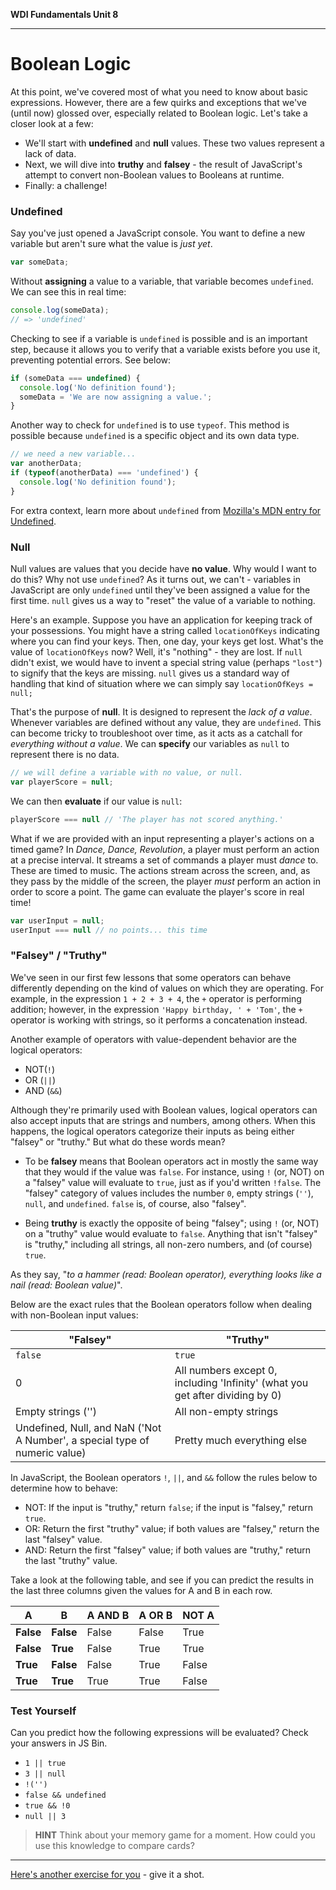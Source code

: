 **WDI Fundamentals Unit 8**

---

# Boolean Logic

At this point, we've covered most of what you need to know about basic expressions. However, there are a few quirks and exceptions that we've (until now) glossed over, especially related to Boolean logic. Let's take a closer look at a few:

* We'll start with **undefined** and **null** values. These two values represent a lack of data.
* Next, we will dive into **truthy** and **falsey** - the result of JavaScript's attempt to convert non-Boolean values to Booleans at runtime.
* Finally: a challenge!

### Undefined
Say you've just opened a JavaScript console. You want to define a new variable but aren't sure what the value is *just yet*.  

```javascript
var someData;
```

Without **assigning** a value to a variable, that variable becomes `undefined`. We can see this in real time:

```javascript
console.log(someData);
// => 'undefined'
```

Checking to see if a variable is `undefined` is possible and is an important step, because it allows you to verify that a variable exists before you use it, preventing potential errors. See below:

```javascript
if (someData === undefined) {
  console.log('No definition found');
  someData = 'We are now assigning a value.';
}
```

Another way to check for `undefined` is to use `typeof`. This method is possible because `undefined` is a specific object and its own data type.

```javascript
// we need a new variable...
var anotherData;
if (typeof(anotherData) === 'undefined') {
  console.log('No definition found');
}
```

For extra context, learn more about `undefined` from [Mozilla's MDN entry for Undefined](https://developer.mozilla.org/en-US/docs/Web/JavaScript/Reference/Global_Objects/undefined).


### Null

Null values are values that you decide have **no value**. Why would I want to do this? Why not use `undefined`? As it turns out, we can't - variables in JavaScript are only `undefined` until they've been assigned a value for the first time. `null` gives us a way to "reset" the value of a variable to nothing.

Here's an example. Suppose you have an application for keeping track of your possessions. You might have a string called `locationOfKeys` indicating where you can find your keys. Then, one day, your keys get lost. What's the value of `locationOfKeys` now? Well, it's "nothing" - they are lost. If `null` didn't exist, we would have to invent a special string value (perhaps `"lost"`) to signify that the keys are missing. `null` gives us a standard way of handling that kind of situation where we can simply say `locationOfKeys = null;`

That's the purpose of **null**. It is designed to represent the *lack of a value*. Whenever variables are defined without any value, they are `undefined`. This can become tricky to troubleshoot over time, as it acts as a catchall for *everything without a value*. We can **specify** our variables as `null` to represent there is no data.

```javascript
// we will define a variable with no value, or null.
var playerScore = null;
```
We can then **evaluate** if our value is `null`:
```javascript
playerScore === null // 'The player has not scored anything.'
```
What if we are provided with an input representing a player's actions on a timed game? In *Dance, Dance, Revolution*, a player must perform an action at a precise interval. It streams a set of commands a player must *dance* to. These are timed to music. The actions stream across the screen, and, as they pass by the middle of the screen, the player *must* perform an action in order to score a point. The game can evaluate the player's score in real time!
```javascript
var userInput = null;
userInput === null // no points... this time
```

### "Falsey" / "Truthy"

We've seen in our first few lessons that some operators can behave differently depending on the kind of values on which they are operating. For example, in the expression `1 + 2 + 3 + 4`, the `+` operator is performing addition; however, in the expression <code>'Happy birthday, ' + 'Tom'</code>, the `+` operator is working with strings, so it performs a concatenation instead.

Another example of operators with value-dependent behavior are the logical operators:

-  NOT(`!`)
-  OR (`||`)
-  AND (<code>&&</code>)

Although they're primarily used with Boolean values, logical operators can also accept inputs that are strings and numbers, among others. When this happens, the logical operators categorize their inputs as being either "falsey" or "truthy." But what do these words mean?

* To be **falsey** means that Boolean operators act in mostly the same way that they would if the value was `false`. For instance, using `!` (or, NOT) on a "falsey" value will evaluate to `true`, just as if you'd written `!false`. The "falsey" category of values includes the number `0`, empty strings (`''`), `null`, and `undefined`. `false` is, of course, also "falsey".

* Being **truthy** is exactly the opposite of being "falsey"; using `!` (or, NOT) on a "truthy" value would evaluate to `false`. Anything that isn't "falsey" is "truthy," including all strings, all non-zero numbers, and (of course) `true`.

As they say, "_to a hammer (read: Boolean operator), everything looks like a nail (read: Boolean value)_".

Below are the exact rules that the Boolean operators follow when dealing with non-Boolean input values:

| "Falsey"            |  "Truthy" |
|-                    |-          |
| `false`             | `true`    |
| 0                   | All numbers except 0, including 'Infinity' (what you get after dividing by 0) |
| Empty strings ('')  | All non-empty strings |
| Undefined, Null, and NaN ('Not A Number', a special type of numeric value) | Pretty much everything else |


In JavaScript, the Boolean operators `!`, `||`, and <code>&&</code> follow the rules below to determine how to behave:
* NOT: If the input is "truthy," return `false`; if the input is "falsey," return `true`.
* OR: Return the first "truthy" value; if both values are "falsey," return the last "falsey" value.
* AND: Return the first "falsey" value; if both values are "truthy," return the last "truthy" value.

Take a look at the following table, and see if you can predict the results in the last three columns given the values for A and B in each row.

|     A     |       B      |   A AND B  |   A OR B  |   NOT A  |
| ---       | ---          | ---        | ---       | ---      |
| **False** |  **False**   |  False     |  False    |  True    |
| **False** |  **True**    |  False     |  True     |  True    |
| **True**  |  **False**   |  False     |  True     |  False   |
| **True**  |  **True**    |  True      |  True     |  False   |

### Test Yourself
Can you predict how the following expressions will be evaluated? Check your answers in JS Bin.
* `1 || true`
* `3 || null`
* <code>!('')</code>
* <code>false && undefined</code>
* <code>true && !0</code>
* `null || 3`

> **HINT** Think about your memory game for a moment. How could you use this knowledge to compare cards?

---

[Here's another exercise for you](09_exercise.md) - give it a shot.

